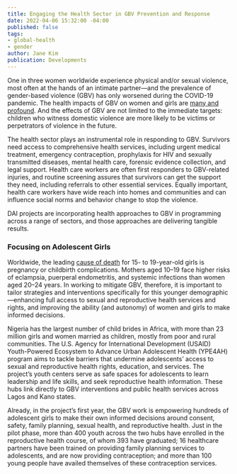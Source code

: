 ```yaml
---
title: Engaging the Health Sector in GBV Prevention and Response
date: 2022-04-06 15:32:00 -04:00
published: false
tags:
- global-health
- gender
author: Jane Kim
publication: Developments
---
```


One in three women worldwide experience physical and/or sexual violence, most often at the hands of an intimate partner—and the prevalence of gender-based violence (GBV) has only worsened during the COVID-19 pandemic. The health impacts of GBV on women and girls are [many and profound](https://www.who.int/news-room/fact-sheets/detail/violence-against-women). And the effects of GBV are not limited to the immediate targets: children who witness domestic violence are more likely to be victims or perpetrators of violence in the future.    

The health sector plays an instrumental role in responding to GBV. Survivors need access to comprehensive health services, including urgent medical treatment, emergency contraception, prophylaxis for HIV and sexually transmitted diseases, mental health care, forensic evidence collection, and legal support. Health care workers are often first responders to GBV-related injuries, and routine screening assures that survivors can get the support they need, including referrals to other essential services. Equally important, health care workers have wide reach into homes and communities and can influence social norms and behavior change to stop the violence. 

DAI projects are incorporating health approaches to GBV in programming across a range of sectors, and those approaches are delivering tangible results.

### Focusing on Adolescent Girls

Worldwide, the leading [cause of death](https://www.who.int/news-room/fact-sheets/detail/adolescent-pregnancy#:~:text=Pregnancy%20and%20childbirth%20complications%20are,women%20aged%2015%E2%80%9349%20years.) for 15- to 19-year-old girls is pregnancy or childbirth complications. Mothers aged 10–19 face higher risks of eclampsia, puerperal endometritis, and systemic infections than women aged 20–24 years. In working to mitigate GBV, therefore, it is important to tailor strategies and interventions specifically for this younger demographic—enhancing full access to sexual and reproductive health services and rights, and improving the ability (and autonomy) of women and girls to make informed decisions.

Nigeria has the largest number of child brides in Africa, with more than 23 million girls and women married as children, mostly from poor and rural communities. The U.S. Agency for International Development (USAID) Youth-Powered Ecosystem to Advance Urban Adolescent Health (YPE4AH) program aims to tackle barriers that undermine adolescents’ access to sexual and reproductive health rights, education, and services. The project’s youth centers serve as safe spaces for adolescents to learn leadership and life skills, and seek reproductive health information. These hubs link directly to GBV interventions and public health services across Lagos and Kano states. 

Already, in the project’s first year, the GBV work is empowering hundreds of adolescent girls to make their own informed decisions around consent, safety, family planning, sexual health, and reproductive health. Just in the pilot phase, more than 400 youth across the two hubs have enrolled in the reproductive health course, of whom 393 have graduated; 16 healthcare partners have been trained on providing family planning services to adolescents, and are now providing contraception; and more than 100 young people have availed themselves of these contraception services. 

